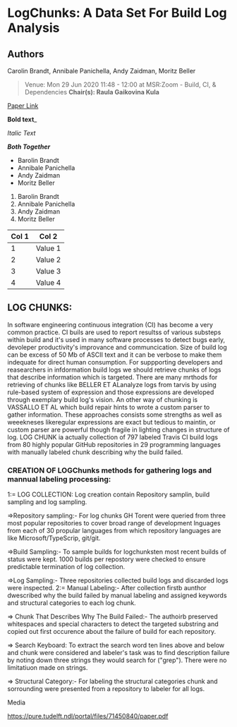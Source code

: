 # LogChunks: A Data Set For Build Log Analysis

## Authors
Carolin Brandt, Annibale Panichella, Andy Zaidman, Moritz Beller

>Venue: Mon 29 Jun 2020 11:48 - 12:00 at MSR:Zoom - Build, CI, & Dependencies **Chair(s): Raula Gaikovina Kula**

[Paper Link](https://2020.msrconf.org/details/msr-2020-Data-showcase/2/LogChunks-A-Data-Set-for-Build-Log-Analysis "Click to view")

**Bold text**_

_Italic Text_

**_Both Together_**

*  Barolin Brandt
* Annibale Panichella
* Andy Zaidman
* Moritz Beller

1. Barolin Brandt
2. Annibale Panichella
3. Andy Zaidman
4. Moritz Beller

|Col 1|Col 2|
|-----|-----|
|1| Value 1|
|2| Value 2|
|3| Value 3|
|4| Value 4|
## LOG CHUNKS:
In software engineering continuous integration (CI) has become a very common practice.
CI buils are used to report resultss of various  substeps within build and it's used in many software processes to detect bugs early, devoleper productivity's improvance and communcication.
Size of build log can be excess of 50 Mb of ASCII text and it can be verbose to make them indequate for direct human consumption.  For suppporting developers and reasearchers in infdormation build logs 
we should retrieve chunks of logs that describe information which is targeted. There are many mrthods for retrieving of chunks like BELLER ET ALanalyze logs from tarvis by using rule-based system of  expression and those expressions are developed through exemplary build log's vision. An other way of chunking is VASSALLO ET AL which build repair hints to wrote a custom parser to gather information. These approaches consists some strengths as well as weeekneses likeregular expressions are exact but tedious 
to maintin, or  custom parser are powerful though fragile in lighting changes in structure of log.
LOG CHUNK ia actually collection of 797 labeled Travis CI build logs from 80 highly popular GitHub repositories in 29 programming languages with manually labeled chunk describing why the build failed. 

 ### CREATION OF LOGChunks methods for gathering logs and mannual labeling processing:
1:= LOG COLLECTION: Log creation contain Repository samplin, build sampling and log sampling.

=>Repository sampling:- For log chunks GH Torent were queried from three most popular repositories to cover broad range of development lnguages from each of 30 propular languages from which repository languages are like Microsoft/TypeScrip, git/git.

=>Build Sampling:- To sample builds for logchunksten most recent builds of status were kept. 1000  builds per repostory were checked to ensure predictable termination of log collection.

=>Log Sampling:- Three repositories collected build logs and discarded logs were inspected. 
2:= Manual Labeling:- After collection firstb aunthor dwescribed why the build failed by manual labeling and assigned keywords and structural categories to each log chunk. 

=> Chunk That Describes Why The Build Failed:- The authoirb preserved whitespaces and special characters to detect the targeted substring and copied out first occurence about the failure of build for each repository. 

=> Search Keyboard: To extract the search word ten lines above and below and chunk were considered and labeler's task was to find description failure by noting down three strings they would search for 
("grep"). There were no limitatiuon made on strings.

=> Structural Category:- For labeling the structural categories chunk and sorrounding were presented from a repository to labeler for all logs.  

Media

https://pure.tudelft.ndl/portal/files/71450840/paper.pdf
